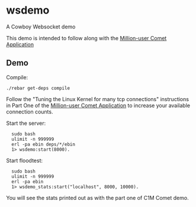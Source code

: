 # wsdemo

A Cowboy Websocket demo

This demo is intended to follow along with
the [Million-user Comet Application](http://www.metabrew.com/article/a-million-user-comet-application-with-mochiweb-part-1)

## Demo

Compile:

    ./rebar get-deps compile



Follow the "Tuning the Linux Kernel for many tcp connections" instructions in Part One of the 
[Million-user Comet Application](http://www.metabrew.com/article/a-million-user-comet-application-with-mochiweb-part-1)
to increase your available connection counts.

Start the server:

      sudo bash
      ulimit -n 999999
      erl -pa ebin deps/*/ebin
      1> wsdemo:start(8000).

Start floodtest:

      sudo bash
      ulimit -n 999999
      erl -pa ebin 
      1> wsdemo_stats:start("localhost", 8000, 10000).

You will see the stats printed out as with the part one of C1M Comet demo.

